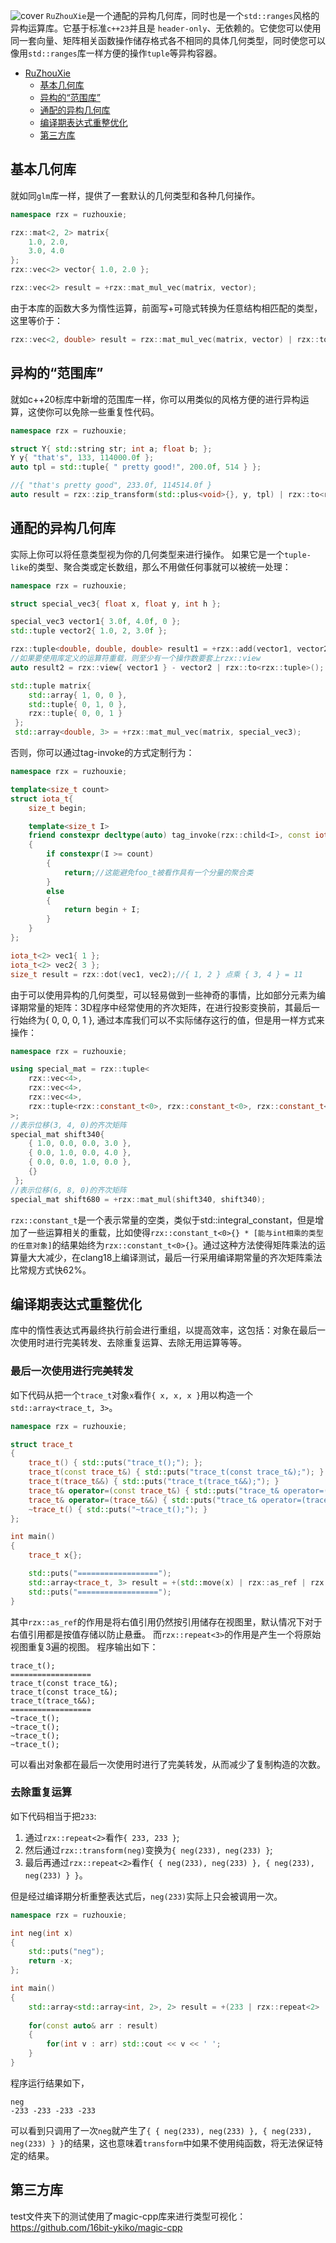 ![cover](docs/assets/cover.jpg)
`RuZhouXie`是一个通配的异构几何库，同时也是一个`std::ranges`风格的异构运算库。它基于标准`c++23`并且是 `header-only`、无依赖的。它使您可以使用同一套向量、矩阵相关函数操作储存格式各不相同的具体几何类型，同时使您可以像用`std::ranges`库一样方便的操作`tuple`等异构容器。

- [RuZhouXie](#ruzhouxie)
  - [基本几何库](#基本几何库)
  - [异构的“范围库”](#异构的范围库)
  - [通配的异构几何库](#通配的异构几何库)
  - [编译期表达式重整优化](#编译期表达式重整优化)
  - [第三方库](#第三方库)

## 基本几何库
就如同`glm`库一样，提供了一套默认的几何类型和各种几何操作。
```cpp
namespace rzx = ruzhouxie;

rzx::mat<2, 2> matrix{
    1.0, 2.0,
    3.0, 4.0
};
rzx::vec<2> vector{ 1.0, 2.0 };

rzx::vec<2> result = +rzx::mat_mul_vec(matrix, vector);
```
由于本库的函数大多为惰性运算，前面写+可隐式转换为任意结构相匹配的类型，这里等价于：
```cpp
rzx::vec<2, double> result = rzx::mat_mul_vec(matrix, vector) | rzx::to<ruzhouxie::vec<2>>();
```
## 异构的“范围库”
就如c++20标库中新增的范围库一样，你可以用类似的风格方便的进行异构运算，这使你可以免除一些重复性代码。
```cpp
namespace rzx = ruzhouxie;

struct Y{ std::string str; int a; float b; };
Y y{ "that's", 133, 114000.0f };
auto tpl = std::tuple{ " pretty good!", 200.0f, 514 } };

//{ "that's pretty good", 233.0f, 114514.0f }
auto result = rzx::zip_transform(std::plus<void>{}, y, tpl) | rzx::to<rzx::tuple>();
```

## 通配的异构几何库
实际上你可以将任意类型视为你的几何类型来进行操作。
如果它是一个`tuple-like`的类型、聚合类或定长数组，那么不用做任何事就可以被统一处理：
```cpp
namespace rzx = ruzhouxie;

struct special_vec3{ float x, float y, int h };

special_vec3 vector1{ 3.0f, 4.0f, 0 };
std::tuple vector2{ 1.0, 2, 3.0f };

rzx::tuple<double, double, double> result1 = +rzx::add(vector1, vector2);
//如果要使用库定义的运算符重载，则至少有一个操作数要套上rzx::view
auto result2 = rzx::view{ vector1 } - vector2 | rzx::to<rzx::tuple>();

std::tuple matrix{ 
    std::array{ 1, 0, 0 },
    std::tuple{ 0, 1, 0 },
    rzx::tuple{ 0, 0, 1 }
 };
 std::array<double, 3> = +rzx::mat_mul_vec(matrix, special_vec3);
```
否则，你可以通过tag-invoke的方式定制行为：
```cpp
namespace rzx = ruzhouxie;

template<size_t count>
struct iota_t{ 
    size_t begin;

    template<size_t I>
    friend constexpr decltype(auto) tag_invoke(rzx::child<I>, const iota_t& self)noexcept
    {
        if constexpr(I >= count)
        {
            return;//这能避免foo_t被看作具有一个分量的聚合类
        }
        else
        {
            return begin + I;
        }
    }
};

iota_t<2> vec1{ 1 };
iota_t<2> vec2{ 3 };
size_t result = rzx::dot(vec1, vec2);//{ 1, 2 } 点乘 { 3, 4 } = 11
```
由于可以使用异构的几何类型，可以轻易做到一些神奇的事情，比如部分元素为编译期常量的矩阵：3D程序中经常使用的齐次矩阵，在进行投影变换前，其最后一行始终为{ 0, 0, 0, 1 }, 通过本库我们可以不实际储存这行的值，但是用一样方式来操作：
```cpp
namespace rzx = ruzhouxie;

using special_mat = rzx::tuple<
    rzx::vec<4>,
    rzx::vec<4>,
    rzx::vec<4>,
    rzx::tuple<rzx::constant_t<0>, rzx::constant_t<0>, rzx::constant_t<0>, rzx::constant_t<1>>
>;
//表示位移(3, 4, 0)的齐次矩阵
special_mat shift340{ 
    { 1.0, 0.0, 0.0, 3.0 },
    { 0.0, 1.0, 0.0, 4.0 },
    { 0.0, 0.0, 1.0, 0.0 },
    {}
 };
//表示位移(6, 8, 0)的齐次矩阵
special_mat shift680 = +rzx::mat_mul(shift340, shift340);
```
`rzx::constant_t`是一个表示常量的空类，类似于std::integral_constant，但是增加了一些运算相关的重载，比如使得`rzx::constant_t<0>{} * [能与int相乘的类型的任意对象]`的结果始终为`rzx::constant_t<0>{}`。通过这种方法使得矩阵乘法的运算量大大减少，在clang18上编译测试，最后一行采用编译期常量的齐次矩阵乘法比常规方式快62%。

## 编译期表达式重整优化
库中的惰性表达式再最终执行前会进行重组，以提高效率，这包括：对象在最后一次使用时进行完美转发、去除重复运算、去除无用运算等等。

### 最后一次使用进行完美转发
如下代码从把一个`trace_t`对象`x`看作`{ x, x, x }`用以构造一个`std::array<trace_t, 3>`。

```cpp
namespace rzx = ruzhouxie;

struct trace_t
{
    trace_t() { std::puts("trace_t();"); };
    trace_t(const trace_t&) { std::puts("trace_t(const trace_t&);"); }
    trace_t(trace_t&&) { std::puts("trace_t(trace_t&&);"); }
    trace_t& operator=(const trace_t&) { std::puts("trace_t& operator=(const trace_t&);"); return *this; }
    trace_t& operator=(trace_t&&) { std::puts("trace_t& operator=(trace_t&&);"); return *this; }
    ~trace_t() { std::puts("~trace_t();"); }
};

int main()
{
    trace_t x{};

    std::puts("==================");
    std::array<trace_t, 3> result = +(std::move(x) | rzx::as_ref | rzx::repeat<3>);
    std::puts("==================");
}
```

其中`rzx::as_ref`的作用是将右值引用仍然按引用储存在视图里，默认情况下对于右值引用都是按值存储以防止悬垂。
而`rzx::repeat<3>`的作用是产生一个将原始视图重复3遍的视图。
程序输出如下：
```
trace_t();
==================
trace_t(const trace_t&);
trace_t(const trace_t&);
trace_t(trace_t&&);
==================
~trace_t();
~trace_t();
~trace_t();
~trace_t();
```
可以看出对象都在最后一次使用时进行了完美转发，从而减少了复制构造的次数。

### 去除重复运算
如下代码相当于把`233`:  
1. 通过`rzx::repeat<2>`看作`{ 233, 233 }`;  
2. 然后通过`rzx::transform(neg)`变换为`{ neg(233), neg(233) }`;
3. 最后再通过`rzx::repeat<2>`看作`{ { neg(233), neg(233) }, { neg(233), neg(233) } }`。  

但是经过编译期分析重整表达式后，`neg(233)`实际上只会被调用一次。
```cpp
namespace rzx = ruzhouxie;

int neg(int x)
{
    std::puts("neg");
    return -x;
};

int main()
{
    std::array<std::array<int, 2>, 2> result = +(233 | rzx::repeat<2> | rzx::transform(neg) |  rzx::repeat<2>);
    
    for(const auto& arr : result) 
    {
        for(int v : arr) std::cout << v << ' ';
    }
}
```
程序运行结果如下，
```
neg
-233 -233 -233 -233 
```
可以看到只调用了一次`neg`就产生了`{ { neg(233), neg(233) }, { neg(233), neg(233) } }`的结果，这也意味着`transform`中如果不使用纯函数，将无法保证特定的结果。

## 第三方库
test文件夹下的测试使用了magic-cpp库来进行类型可视化：https://github.com/16bit-ykiko/magic-cpp